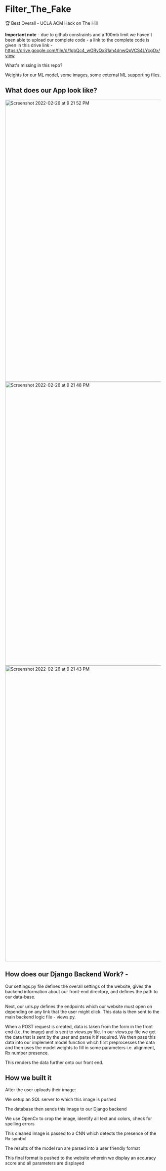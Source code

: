 # Filter_The_Fake

🏆 Best Overall - UCLA ACM Hack on The Hill

**Important note** - due to github constraints and a 100mb limit we haven't been  able to upload our complete code - a link to the complete code is given in this drive link - https://drive.google.com/file/d/1gbQc4_wORvQxS1ah4dnwQpVCS4LYcgOx/view

What's missing in this repo? 

Weights for our ML model, some images, some external ML supporting files. 


## What does our App look like? 

<img width="911" alt="Screenshot 2022-02-26 at 9 21 52 PM" src="https://user-images.githubusercontent.com/34513460/155869354-5e37e044-b4fb-418d-bf25-1720e677a93f.png">


<img width="917" alt="Screenshot 2022-02-26 at 9 21 48 PM" src="https://user-images.githubusercontent.com/34513460/155869355-e0c476b4-3243-4036-b9f5-5c557c1c8e5c.png">

<img width="955" alt="Screenshot 2022-02-26 at 9 21 43 PM" src="https://user-images.githubusercontent.com/34513460/155869357-c93b4ed0-af2b-4c40-8568-19df7fe81848.png">


## How does our Django Backend Work? - 

Our settings.py file defines the overall settings of the website, gives the backend information about our front-end directory, and defines the path to our data-base. 

Next, our urls.py defines the endpoints which our website must open on depending on any link that the user might click. This data is then sent to the main backend logic file - views.py. 

When a POST request is created, data is taken from the form in the front end (i.e. the image) and is sent to views.py file. In our views.py file we get the data that is sent by the user and parse it if required. We then pass this data into our implement model function which first preprocesses the data and then uses the model weights to fill in some parameters i.e. alignment, Rx number presence. 

This renders the data further onto our front end.

## How we built it

After the user uploads their image:

We setup an SQL server to which this image is pushed

The database then sends this image to our Django backend

We use OpenCv to crop the image, identify all text and colors, check for spelling errors

This cleaned image is passed to a CNN which detects the presence of the Rx symbol

The results of the model run are parsed into a user friendly format

This final format is pushed to the website wherein we display an accuracy score and all parameters are displayed


